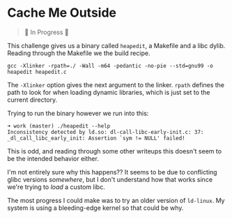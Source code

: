 # Cache Me Outside

> 🚧 In Progress 🚧

This challenge gives us a binary called `heapedit`, a Makefile and a libc dylib. Reading through the
Makefile we the build recipe.

```
gcc -Xlinker -rpath=./ -Wall -m64 -pedantic -no-pie --std=gnu99 -o heapedit heapedit.c
```

The `-Xlinker` option gives the next argument to the linker. `rpath` defines the path to look for when
loading dynamic libraries, which is just set to the current directory.

Trying to run the binary however we run into this:

```fish
➜ work (master) ./heapedit --help
Inconsistency detected by ld.so: dl-call-libc-early-init.c: 37: _dl_call_libc_early_init: Assertion `sym != NULL' failed!
```

This is odd, and reading through some other writeups this doesn't seem to be the intended behavior
either.

I'm not entirely sure why this happens?? It seems to be due to conflicting glibc versions _somewhere_,
but I don't understand how that works since we're trying to _load_ a custom libc.

The most progress I could make was to try an older version of `ld-linux`. My system is using a
bleeding-edge kernel so that could be why.
